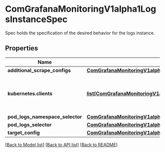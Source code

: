 # ComGrafanaMonitoringV1alpha1LogsInstanceSpec

Spec holds the specification of the desired behavior for the logs instance.
## Properties
Name | Type | Description | Notes
------------ | ------------- | ------------- | -------------
**additional_scrape_configs** | [**ComGrafanaMonitoringV1alpha1LogsInstanceSpecAdditionalScrapeConfigs**](ComGrafanaMonitoringV1alpha1LogsInstanceSpecAdditionalScrapeConfigs.md) |  | [optional] 
**kubernetes.clients** | [**list[ComGrafanaMonitoringV1alpha1GrafanaAgentSpecLogsClients]**](ComGrafanaMonitoringV1alpha1GrafanaAgentSpecLogsClients.md) | Clients controls where logs are written to for this instance. | [optional] 
**pod_logs_namespace_selector** | [**ComGrafanaMonitoringV1alpha1LogsInstanceSpecPodLogsNamespaceSelector**](ComGrafanaMonitoringV1alpha1LogsInstanceSpecPodLogsNamespaceSelector.md) |  | [optional] 
**pod_logs_selector** | [**ComGrafanaMonitoringV1alpha1LogsInstanceSpecPodLogsSelector**](ComGrafanaMonitoringV1alpha1LogsInstanceSpecPodLogsSelector.md) |  | [optional] 
**target_config** | [**ComGrafanaMonitoringV1alpha1LogsInstanceSpecTargetConfig**](ComGrafanaMonitoringV1alpha1LogsInstanceSpecTargetConfig.md) |  | [optional] 

[[Back to Model list]](../README.md#documentation-for-models) [[Back to API list]](../README.md#documentation-for-api-endpoints) [[Back to README]](../README.md)


